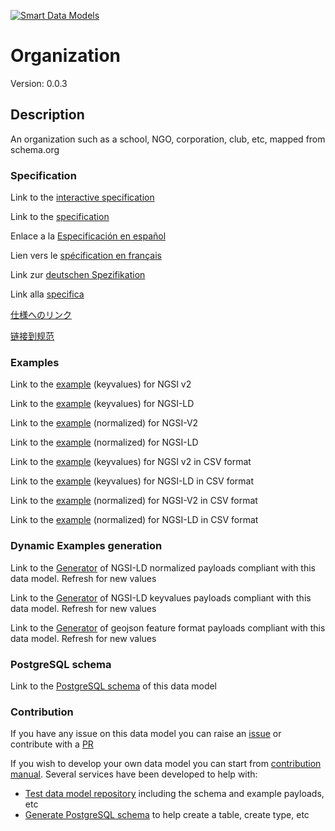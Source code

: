 [![Smart Data Models](https://smartdatamodels.org/wp-content/uploads/2022/01/SmartDataModels_logo.png "Logo")](https://smartdatamodels.org)
# Organization
Version: 0.0.3

## Description 

An organization such as a school, NGO, corporation, club, etc, mapped from schema.org
### Specification

Link to the [interactive specification](https://swagger.lab.fiware.org/?url=https://smart-data-models.github.io/dataModel.Organization/Organization/swagger.yaml)

Link to the [specification](https://github.com/smart-data-models/dataModel.Organization/blob/master/Organization/doc/spec.md)

Enlace a la [Especificación en español](https://github.com/smart-data-models/dataModel.Organization/blob/master/Organization/doc/spec_ES.md)

Lien vers le [spécification en français](https://github.com/smart-data-models/dataModel.Organization/blob/master/Organization/doc/spec_FR.md)

Link zur [deutschen Spezifikation](https://github.com/smart-data-models/dataModel.Organization/blob/master/Organization/doc/spec_DE.md)

Link alla [specifica](https://github.com/smart-data-models/dataModel.Organization/blob/master/Organization/doc/spec_IT.md)

[仕様へのリンク](https://github.com/smart-data-models/dataModel.Organization/blob/master/Organization/doc/spec_JA.md)

[链接到规范](https://github.com/smart-data-models/dataModel.Organization/blob/master/Organization/doc/spec_ZH.md)
### Examples

Link to the [example](https://smart-data-models.github.io/dataModel.Organization/Organization/examples/example.json) (keyvalues) for NGSI v2

Link to the [example](https://smart-data-models.github.io/dataModel.Organization/Organization/examples/example.jsonld) (keyvalues) for NGSI-LD

Link to the [example](https://smart-data-models.github.io/dataModel.Organization/Organization/examples/example-normalized.json) (normalized) for NGSI-V2

Link to the [example](https://smart-data-models.github.io/dataModel.Organization/Organization/examples/example-normalized.jsonld) (normalized) for NGSI-LD

Link to the [example](https://github.com/smart-data-models/dataModel.Organization/blob/master/Organization/examples/example.json.csv) (keyvalues) for NGSI v2 in CSV format

Link to the [example](https://github.com/smart-data-models/dataModel.Organization/blob/master/Organization/examples/example.jsonld.csv) (keyvalues) for NGSI-LD in CSV format

Link to the [example](https://github.com/smart-data-models/dataModel.Organization/blob/master/Organization/examples/example-normalized.json.csv) (normalized) for NGSI-V2 in CSV format

Link to the [example](https://github.com/smart-data-models/dataModel.Organization/blob/master/Organization/examples/example-normalized.jsonld.csv) (normalized) for NGSI-LD in CSV format
### Dynamic Examples generation

Link to the [Generator](https://smartdatamodels.org/extra/ngsi-ld_generator.php?schemaUrl=https://raw.githubusercontent.com/smart-data-models/dataModel.Organization/master/Organization/schema.json&email=info@smartdatamodels.org) of NGSI-LD normalized payloads compliant with this data model. Refresh for new values

Link to the [Generator](https://smartdatamodels.org/extra/ngsi-ld_generator_keyvalues.php?schemaUrl=https://raw.githubusercontent.com/smart-data-models/dataModel.Organization/master/Organization/schema.json&email=info@smartdatamodels.org) of NGSI-LD keyvalues payloads compliant with this data model. Refresh for new values

Link to the [Generator](https://smartdatamodels.org/extra/geojson_features_generator.php?schemaUrl=https://raw.githubusercontent.com/smart-data-models/dataModel.Organization/master/Organization/schema.json&email=info@smartdatamodels.org) of geojson feature format payloads compliant with this data model. Refresh for new values
### PostgreSQL schema

Link to the [PostgreSQL schema](https://github.com/smart-data-models/dataModel.Organization/blob/master/Organization/schema.sql) of this data model
### Contribution

 If you have any issue on this data model you can raise an [issue](https://github.com/smart-data-models/dataModel.Organization/issues)  or contribute with a [PR](https://github.com/smart-data-models/dataModel.Organization/pulls)

 If you wish to develop your own data model you can start from [contribution manual](https://bit.ly/contribution_manual). Several services have been developed to help with: 
 - [Test data model repository](https://smartdatamodels.org/index.php/data-models-contribution-api/) including the schema and example payloads, etc
 - [Generate PostgreSQL schema](https://smartdatamodels.org/index.php/sql-service/) to help create a table, create type, etc